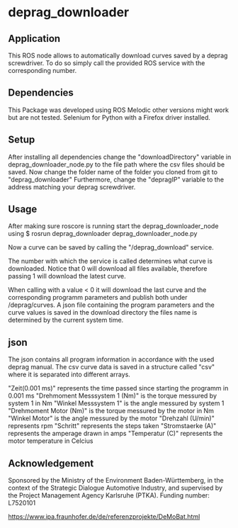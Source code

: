 # deprag_downloader
## Application
This ROS node allows to automatically download curves saved by a deprag screwdriver.
To do so simply call the provided ROS service with the corresponding number.

## Dependencies
This Package was developed using ROS Melodic other versions might work but are not tested.
Selenium for Python with a Firefox driver installed.

## Setup
After installing all dependencies change the "downloadDirectory" variable in deprag_downloader_node.py to 
the file path where the csv files should be saved.
Now change the folder name of the folder you cloned from git to "deprag_downloader"
Furthermore, change the "depragIP" variable to the address matching your deprag screwdriver.

## Usage
After making sure roscore is running start the deprag_downloader_node using
$ rosrun deprag_downloader deprag_downloader_node.py 

Now a curve can be saved by calling the "/deprag_download" service.

The number with which the service is called determines what curve is downloaded.
Notice that 0 will download all files available, therefore passing 1 will download the latest curve.

When calling with a value < 0 it will download the last curve and the corresponding programm parameters and publish both under /deprag/curves.
A json file containing the program parameters and the curve values is saved in the download directory the files name is determined by the current system time.

## json
The json contains all program information in accordance with the used deprag manual. The csv curve data is saved in a 
structure called "csv" where it is separated into different arrays.

"Zeit(0.001 ms)" represents the time passed since starting the programm in 0.001 ms
"Drehmoment Messsystem 1 (Nm)" is the torque messured by system 1 in Nm
"Winkel Messsystem 1" is the angle messured by system 1 
"Drehmoment Motor (Nm)" is the torque messured by the motor in Nm
"Winkel Motor" is the angle messured by the motor
"Drehzahl (U/min)" represents rpm
"Schritt" represents the steps taken
"Stromstaerke (A)" represents the amperage drawn in amps
"Temperatur (C)" represents the motor temperature in Celcius


## Acknowledgement
Sponsored by the Ministry of the Environment Baden-Württemberg, in the context of the Strategic Dialogue Automotive Industry, and supervised by the Project Management Agency Karlsruhe (PTKA). Funding number: L7520101

https://www.ipa.fraunhofer.de/de/referenzprojekte/DeMoBat.html
